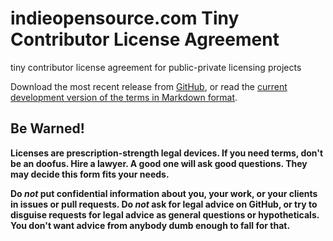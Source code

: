 # indieopensource.com Tiny Contributor License Agreement

tiny contributor license agreement for public-private licensing projects

Download the most recent release from [GitHub](https://github.com/indieopensource/tiny-cla/releases), or read the [current development version of the terms in Markdown format](https://github.com/indieopensource/tiny-cla/blob/master/cla.md).

## Be Warned!

**Licenses are prescription-strength legal devices.  If you need terms, don't be an doofus.  Hire a lawyer.  A good one will ask good questions. They may decide this form fits your needs.**

**Do _not_ put confidential information about you, your work, or your clients in issues or pull requests.  Do _not_ ask for legal advice on GitHub, or try to disguise requests for legal advice as general questions or hypotheticals.  You don't want advice from anybody dumb enough to fall for that.**
